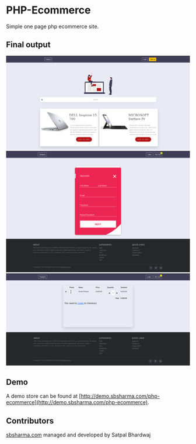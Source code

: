 # PHP-Ecommerce
Simple one page php ecommerce site.

## Final output

![](product-listing.png)
![](register-page.png)
![](cart-page.png)

## Demo 

A demo store can be found at [http://demo.sbsharma.com/php-ecommerce](http://demo.sbsharma.com/php-ecommerce).

## Contributors

[sbsharma.com](https://sbsharma.com/) managed and developed by Satpal Bhardwaj
